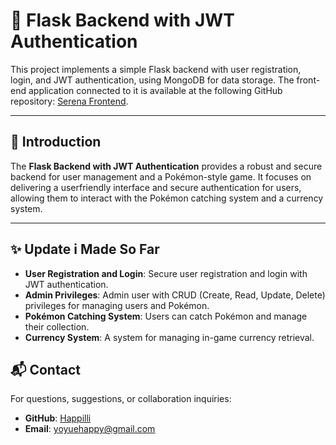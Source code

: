 # 🐍 Flask Backend with JWT Authentication

This project implements a simple Flask backend with user registration, login, and JWT authentication, using MongoDB for data storage. The front-end application connected to it is available at the following GitHub repository: [Serena Frontend](https://github.com/RyuZinOh/serena-FRONTEND).



---

## 📖 Introduction
The **Flask Backend with JWT Authentication** provides a robust and secure backend for user management and a Pokémon-style game. It focuses on delivering a userfriendly interface and secure authentication for users, allowing them to interact with the Pokémon catching system and a currency system.

---

## ✨ Update i Made So Far 
- **User Registration and Login**: Secure user registration and login with JWT authentication.
- **Admin Privileges**: Admin user with CRUD (Create, Read, Update, Delete) privileges for managing users and Pokémon.
- **Pokémon Catching System**: Users can catch Pokémon and manage their collection.
- **Currency System**: A system for managing in-game currency retrieval.



## 📬 Contact
For questions, suggestions, or collaboration inquiries:
- **GitHub**: [Happilli](https://github.com/happilli)
- **Email**: [yoyuehappy@gmail.com](mailto:yoyuehappy@gmail.com)
